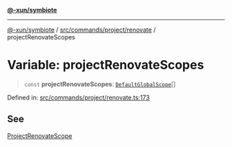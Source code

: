 [**@-xun/symbiote**](../../../../../README.md)

***

[@-xun/symbiote](../../../../../README.md) / [src/commands/project/renovate](../README.md) / projectRenovateScopes

# Variable: projectRenovateScopes

> `const` **projectRenovateScopes**: [`DefaultGlobalScope`](../../../../configure/enumerations/DefaultGlobalScope.md)[]

Defined in: [src/commands/project/renovate.ts:173](https://github.com/Xunnamius/symbiote/blob/03d0f5ec06412a1a9df5554ab91ab42206eb76e6/src/commands/project/renovate.ts#L173)

## See

[ProjectRenovateScope](../../../../configure/enumerations/DefaultGlobalScope.md)
